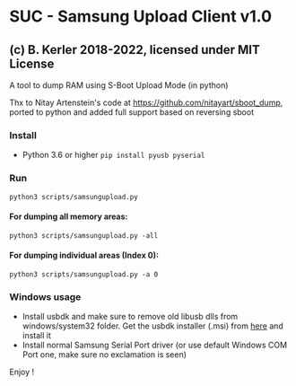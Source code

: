 # SUC - Samsung Upload Client v1.0 
## (c) B. Kerler 2018-2022, licensed under MIT License

A tool to dump RAM using S-Boot Upload Mode (in python)

Thx to Nitay Artenstein's code at https://github.com/nitayart/sboot_dump, ported
to python and added full support based on reversing sboot

### Install
- Python 3.6 or higher
``
pip install pyusb pyserial
``

### Run
``
python3 scripts/samsungupload.py
``

#### For dumping all memory areas:

``
python3 scripts/samsungupload.py -all
``

#### For dumping individual areas (Index 0):

``
python3 scripts/samsungupload.py -a 0
``

### Windows usage
- Install usbdk and make sure to remove old libusb dlls from windows/system32 folder.
  Get the usbdk installer (.msi) from [here](https://github.com/daynix/UsbDk/releases/) and install it
- Install normal Samsung Serial Port driver (or use default Windows COM Port one, make sure no exclamation is seen)


Enjoy !
